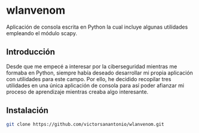 # wlanvenom
Aplicación de consola escrita en Python la cual incluye algunas utilidades empleando el módulo scapy.
## Introducción
Desde que me empecé a interesar por la ciberseguridad mientras me formaba en Python, siempre había deseado desarrollar mi propia aplicación con utilidades para este campo. Por ello, he decidido recopilar tres utilidades en una única aplicación de consola para así poder afianzar mi proceso de aprendizaje mientras creaba algo interesante.
## Instalación
```sh
git clone https://github.com/victorsanantonio/wlanvenom.git
```
